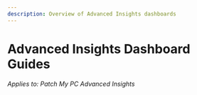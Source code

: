 ```yaml
---
description: Overview of Advanced Insights dashboards
---
```


# Advanced Insights Dashboard Guides

_Applies to: Patch My PC Advanced Insights_
